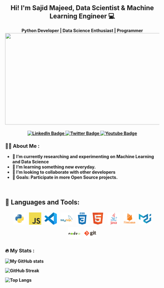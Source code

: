 

<div id="header" align="center">
  <H2>Hi! I'm Sajid Majeed, Data Scientist & Machine Learning Engineer 💻</H2>
  <b>Python Developer | Data Science Enthusiast | Programmer<b>
</div>
                                 
<div align="center">
  <img src="https://media.giphy.com/media/dWesBcTLavkZuG35MI/giphy.gif" width="600" height="300"/>
</div>


  </br>

  
<div id="badges" align="center">
  <a href=https://www.linkedin.com/in/sajid-majeed/>
    <img src="https://img.shields.io/badge/LinkedIn-blue?style=for-the-badge&logo=linkedin&logoColor=white" alt="LinkedIn Badge"/>
  </a>
   <a href=https://twitter.com/sajidmajeed92>
    <img src="https://img.shields.io/badge/Twitter-blue?style=for-the-badge&logo=twitter&logoColor=white" alt="Twitter Badge"/>
  </a>
  <a href=https://www.youtube.com/channel/UCU5UaODVQvnNZRqNx3kTMVg>
    <img src="https://img.shields.io/badge/YouTube-red?style=for-the-badge&logo=youtube&logoColor=white" alt="Youtube Badge"/>
  </a>
 
</div>




### :man_technologist: About Me :
<!--
**SajidMajeed92/SajidMajeed92** is a ✨ _special_ ✨ repository because its `README.md` (this file) appears on your GitHub profile.

Here are some ideas to get you started:
-->
- 🔭  I’m currently researching and experimenting on Machine Learning and Data Science 
- 🌱 I’m learning something new everyday.
- 👯 I’m looking to collaborate with other developers
- 🙌 Goals: Participate in more Open Source projects.

 </br>


## 🧰 Languages and Tools:
<p align="center">
<img src="https://raw.githubusercontent.com/github/explore/80688e429a7d4ef2fca1e82350fe8e3517d3494d/topics/python/python.png" alt="Python" height="40" style="vertical-align:top; margin:4px">
<img src="https://raw.githubusercontent.com/github/explore/80688e429a7d4ef2fca1e82350fe8e3517d3494d/topics/javascript/javascript.png" alt="Javascript" height="40" style="vertical-align:top; margin:4px">
<img src="https://raw.githubusercontent.com/github/explore/80688e429a7d4ef2fca1e82350fe8e3517d3494d/topics/visual-studio-code/visual-studio-code.png" alt="VS Code" height="40" style="vertical-align:top; margin:4px">
  <img src="https://github.com/devicons/devicon/blob/master/icons/mysql/mysql-original-wordmark.svg" title="MySQL"  alt="MySQL" height="40" style="vertical-align:top; margin:4px">
   <img src="https://github.com/devicons/devicon/blob/master/icons/css3/css3-plain-wordmark.svg"  title="CSS3" alt="CSS" height="40" style="vertical-align:top; margin:4px">
  <img src="https://github.com/devicons/devicon/blob/master/icons/html5/html5-original.svg" title="HTML5" alt="HTML" height="40" style="vertical-align:top; margin:4px">
  <img src="https://github.com/devicons/devicon/blob/master/icons/java/java-original-wordmark.svg" title="Java" alt="Java" height="40" style="vertical-align:top; margin:4px">
   
  <img src="https://github.com/devicons/devicon/blob/master/icons/firebase/firebase-plain-wordmark.svg" title="Firebase" alt="Firebase" height="40" style="vertical-align:top; margin:4px"/>

  <img src="https://github.com/devicons/devicon/blob/master/icons/materialui/materialui-original.svg" title="Material UI" alt="Material UI" height="40" style="vertical-align:top; margin:4px">
   <img src="https://github.com/devicons/devicon/blob/master/icons/nodejs/nodejs-original-wordmark.svg" title="NodeJS" alt="NodeJS"height="40" style="vertical-align:top; margin:4px">
  
  <img src="https://github.com/devicons/devicon/blob/master/icons/git/git-original-wordmark.svg" title="Git" alt="Git" height="40" style="vertical-align:top; margin:4px">

</p>

### :fire: My Stats :
![My GitHub stats](https://github-readme-stats.vercel.app/api?username=SajidMajeed92&theme=github_dark&show_icons=true)

![GitHub Streak](https://streak-stats.demolab.com/?user=SajidMajeed92&theme=dark)

![Top Langs](https://github-readme-stats.vercel.app/api/top-langs/?username=SajidMajeed92)














